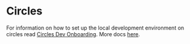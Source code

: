 # Circles

For information on how to set up the local development environment on circles read [Circles Dev Onboarding](docs/dev-onboarding.md). More docs [here](/README.md).